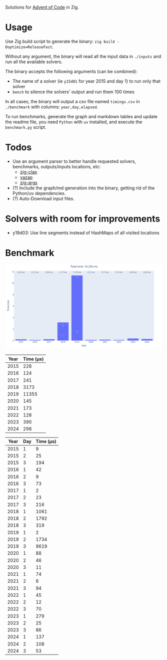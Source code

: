 Solutions for [Advent of Code](https://adventofcode.com) in Zig.

# Usage
Use Zig build script to generate the binary: `zig build -Doptimize=ReleaseFast`.

Without any argument, the binary will read all the input data in `./inputs` and run all the available solvers.

The binary accepts the following arguments (can be combined):
- The name of a solver (ie `y15d01` for year 2015 and day 1) to run only that solver
- `bench` to silence the solvers' output and run them 100 times

In all cases, the binary will output a csv file named `timings.csv` in `./benchmark` with columns: `year,day,elapsed`.

To run benchmarks, generate the graph and markdown tables and update the readme file, you need `Python` with `uv` installed, and execute the `benchmark.py` script.

# Todos
- Use an argument parser to better handle requested solvers, benchmarks, outputs/inputs locations, etc:
  - [zig-clap](https://github.com/Hejsil/zig-clap)
  - [yazap](https://github.com/prajwalch/yazap)
  - [zig-args](https://github.com/ikskuh/zig-args)
- (?) Include the graph/md generation into the binary, getting rid of the Python/uv dependencies.
- (?) Auto-Download input files.

# Solvers with room for improvements
- y19d03: Use line segments instead of HashMaps of all visited locations

# Benchmark
![Benchmark graph](https://github.com/Ad4u/aoc/blob/master/benchmark/graph.svg)

|   Year |   Time (µs) |
|--------|-------------|
|   2015 |         228 |
|   2016 |         124 |
|   2017 |         241 |
|   2018 |        3173 |
|   2019 |       11355 |
|   2020 |         145 |
|   2021 |         173 |
|   2022 |         128 |
|   2023 |         390 |
|   2024 |         298 |

|   Year |   Day |   Time (µs) |
|--------|-------|-------------|
|   2015 |     1 |           9 |
|   2015 |     2 |          25 |
|   2015 |     3 |         194 |
|   2016 |     1 |          42 |
|   2016 |     2 |           9 |
|   2016 |     3 |          73 |
|   2017 |     1 |           2 |
|   2017 |     2 |          23 |
|   2017 |     3 |         216 |
|   2018 |     1 |        1061 |
|   2018 |     2 |        1792 |
|   2018 |     3 |         319 |
|   2019 |     1 |           2 |
|   2019 |     2 |        1734 |
|   2019 |     3 |        9619 |
|   2020 |     1 |          88 |
|   2020 |     2 |          46 |
|   2020 |     3 |          11 |
|   2021 |     1 |          74 |
|   2021 |     2 |           6 |
|   2021 |     3 |          94 |
|   2022 |     1 |          45 |
|   2022 |     2 |          12 |
|   2022 |     3 |          70 |
|   2023 |     1 |         279 |
|   2023 |     2 |          25 |
|   2023 |     3 |          86 |
|   2024 |     1 |         137 |
|   2024 |     2 |         108 |
|   2024 |     3 |          53 |
